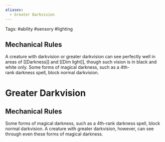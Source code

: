 ```yaml
---
aliases:
  - Greater Darkvision
---
```

Tags: #ability #sensory #lighting 

## Mechanical Rules

A creature with darkvision or greater darkvision can see perfectly well in areas of [[Darkness]] and [[Dim light]], though such vision is in black and white only. Some forms of magical darkness, such as a 4th-rank darkness spell, block normal darkvision. 


# Greater Darkvision

## Mechanical Rules

Some forms of magical darkness, such as a 4th-rank darkness spell, block normal darkvision.  A creature with greater darkvision, however, can see through even these forms of magical darkness.
